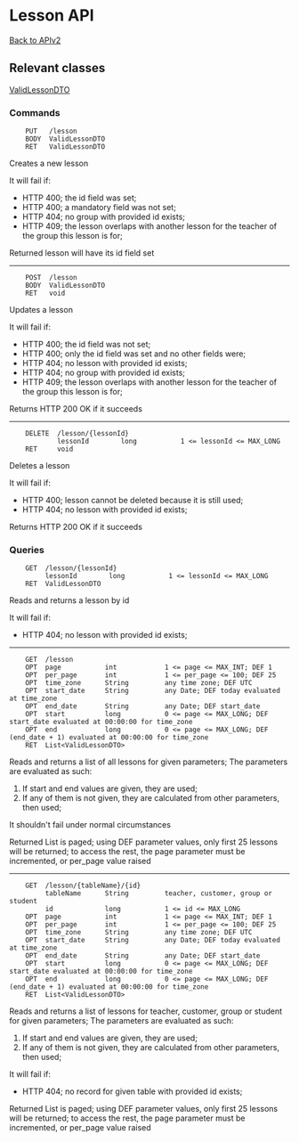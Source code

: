 # Lesson API

[Back to APIv2](./APIv2.md#api-v2)

## Relevant classes

[ValidLessonDTO](../../src/main/java/com/superum/api/v2/lesson/ValidLessonDTO.java)

### Commands

<a name="create"><a>
```
    PUT   /lesson
    BODY  ValidLessonDTO
    RET   ValidLessonDTO
```

Creates a new lesson

It will fail if:
  * HTTP 400; the id field was set;
  * HTTP 400; a mandatory field was not set;
  * HTTP 404; no group with provided id exists;
  * HTTP 409; the lesson overlaps with another lesson for the teacher of the group this lesson is for;

Returned lesson will have its id field set

------

<a name="update"><a>
```
    POST  /lesson
    BODY  ValidLessonDTO
    RET   void
```

Updates a lesson

It will fail if:
  * HTTP 400; the id field was not set;
  * HTTP 400; only the id field was set and no other fields were;
  * HTTP 404; no lesson with provided id exists;
  * HTTP 404; no group with provided id exists;
  * HTTP 409; the lesson overlaps with another lesson for the teacher of the group this lesson is for;

Returns HTTP 200 OK if it succeeds

------

<a name="delete"><a>
```
    DELETE  /lesson/{lessonId}
            lessonId        long           1 <= lessonId <= MAX_LONG
    RET     void
```

Deletes a lesson

It will fail if:
  * HTTP 400; lesson cannot be deleted because it is still used;
  * HTTP 404; no lesson with provided id exists;

Returns HTTP 200 OK if it succeeds

### Queries

<a name="read"><a>
```
    GET  /lesson/{lessonId}
         lessonId        long           1 <= lessonId <= MAX_LONG
    RET  ValidLessonDTO
```

Reads and returns a lesson by id

It will fail if:
  * HTTP 404; no lesson with provided id exists;

------

<a name="read-all"><a>
```
    GET  /lesson
    OPT  page           int            1 <= page <= MAX_INT; DEF 1
    OPT  per_page       int            1 <= per_page <= 100; DEF 25
    OPT  time_zone      String         any time zone; DEF UTC
    OPT  start_date     String         any Date; DEF today evaluated at time_zone
    OPT  end_date       String         any Date; DEF start_date
    OPT  start          long           0 <= page <= MAX_LONG; DEF start_date evaluated at 00:00:00 for time_zone
    OPT  end            long           0 <= page <= MAX_LONG; DEF (end_date + 1) evaluated at 00:00:00 for time_zone
    RET  List<ValidLessonDTO>
```

Reads and returns a list of all lessons for given parameters;
The parameters are evaluated as such:

1. If start and end values are given, they are used;
2. If any of them is not given, they are calculated from other parameters, then used;

It shouldn't fail under normal circumstances

Returned List is paged; using DEF parameter values, only first 25 lessons will be returned; to access the rest,
the page parameter must be incremented, or per_page value raised

------

<a name="read-for-table"><a>
```
    GET  /lesson/{tableName}/{id}
         tableName      String         teacher, customer, group or student
         id             long           1 <= id <= MAX_LONG
    OPT  page           int            1 <= page <= MAX_INT; DEF 1
    OPT  per_page       int            1 <= per_page <= 100; DEF 25
    OPT  time_zone      String         any time zone; DEF UTC
    OPT  start_date     String         any Date; DEF today evaluated at time_zone
    OPT  end_date       String         any Date; DEF start_date
    OPT  start          long           0 <= page <= MAX_LONG; DEF start_date evaluated at 00:00:00 for time_zone
    OPT  end            long           0 <= page <= MAX_LONG; DEF (end_date + 1) evaluated at 00:00:00 for time_zone
    RET  List<ValidLessonDTO>
```

Reads and returns a list of lessons for teacher, customer, group or student for given parameters;
The parameters are evaluated as such:

1. If start and end values are given, they are used;
2. If any of them is not given, they are calculated from other parameters, then used;

It will fail if:
  * HTTP 404; no record for given table with provided id exists;

Returned List is paged; using DEF parameter values, only first 25 lessons will be returned; to access the rest,
the page parameter must be incremented, or per_page value raised
